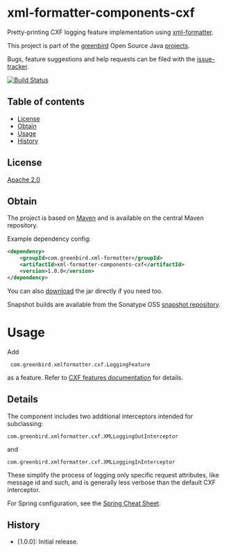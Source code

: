 # xml-formatter-components-cxf
Pretty-printing CXF logging feature implementation using [xml-formatter].

This project is part of the [greenbird] Open Source Java [projects].

Bugs, feature suggestions and help requests can be filed with the [issue-tracker].

[![Build Status][build-badge]][build-link]


## Table of contents
- [License](#license)
- [Obtain](#obtain)
- [Usage](#usage)
- [History](#history)

## License
[Apache 2.0]

## Obtain
The project is based on [Maven] and is available on the central Maven repository.

Example dependency config:

```xml
<dependency>
    <groupId>com.greenbird.xml-formatter</groupId>
    <artifactId>xml-formatter-components-cxf</artifactId>
    <version>1.0.0</version>
</dependency>
```

You can also [download] the jar directly if you need too.

Snapshot builds are available from the Sonatype OSS [snapshot repository].
# Usage
Add 

	 com.greenbird.xmlformatter.cxf.LoggingFeature

as a feature. Refer to [CXF features documentation] for details.

## Details
The component includes two additional interceptors intended for subclassing:

	com.greenbird.xmlformatter.cxf.XMLLoggingOutInterceptor

and

	com.greenbird.xmlformatter.cxf.XMLLoggingInInterceptor

These simplify the process of logging only specific request attributes, like message id and such, and is generally less verbose than the default CXF interceptor.

For Spring configuration, see the [Spring Cheat Sheet].
## History
- [1.0.0]: Initial release.


[greenbird]:           http://greenbird.com/
[issue-tracker]:       https://github.com/greenbird/xml-formatter-components/issues
[Apache 2.0]:          http://www.apache.org/licenses/LICENSE-2.0.html
[projects]:            http://greenbird.github.io/
[Maven]:               http://maven.apache.org/
[download]:            http://search.maven.org/#search|ga|1|xml-formatter-components
[build-badge]:         https://build.greenbird.com/job/xml-formatter-components/badge/icon
[build-link]:          https://build.greenbird.com/job/xml-formatter-components/
[snapshot repository]: 	https://oss.sonatype.org/content/repositories/snapshots/com/greenbird/xml-formatter/xml-formatter-components
[CXF features documentation]: http://cxf.apache.org/docs/features.html
[xml-formatter]:	   https://github.com/greenbird/xml-formatter-core
[Spring Cheat Sheet]:  ./../spring.cheat.sheet.md